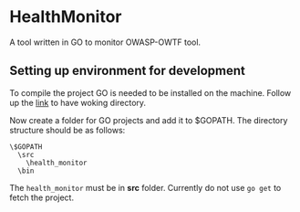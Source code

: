 # HealthMonitor
A tool written in GO to monitor OWASP-OWTF tool.

## Setting up environment for development
To compile the project GO is needed to be installed on the machine. Follow up the [link](https://golang.org/doc/install) to have woking directory.

Now create a folder for GO projects and add it to $GOPATH. The directory structure should be as follows:
```
\$GOPATH
  \src
    \health_monitor
  \bin
```
The `health_monitor` must be in **src** folder. Currently do not use `go get` to fetch the project.
